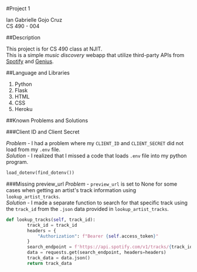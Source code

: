 #Project 1

Ian Gabrielle Gojo Cruz  
CS 490 - 004  

##Description

This project is for CS 490 class at NJIT.  
This is a simple _music discovery_ webapp that utilize third-party APIs from [Spotify](https://developer.spotify.com/) and [Genius](https://docs.genius.com/).  

##Language and Libraries
1. Python
2. Flask
3. HTML
4. CSS
5. Heroku

##Known Problems and Solutions

###Client ID and Client Secret

*Problem*  - I had a problem where my `CLIENT_ID` and `CLIENT_SECRET` did not load from my `.env` file.  
*Solution* - I realized that I missed a code that loads `.env` file into my python program.  
```python
load_dotenv(find_dotenv())
```
###Missing preview_url
*Problem*  - `preview_url` is set to None for some cases when getting an artist's track information using `lookup_artist_tracks`.  
*Solution* - I made a separate function to search for that specific track using the `track_id` from the `.json` data provided in `lookup_artist_tracks`.  
```python
def lookup_tracks(self, track_id):
        track_id = track_id
        headers = {
            "Authorization": f"Bearer {self.access_token}"
        }
        search_endpoint = f'https://api.spotify.com/v1/tracks/{track_id}'
        data = requests.get(search_endpoint, headers=headers)
        track_data = data.json()
        return track_data
```